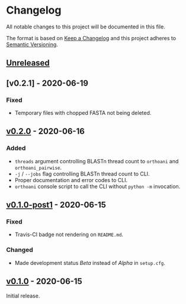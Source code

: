 # Changelog
All notable changes to this project will be documented in this file.

The format is based on [Keep a Changelog](http://keepachangelog.com/en/1.0.0/)
and this project adheres to [Semantic Versioning](http://semver.org/spec/v2.0.0.html).

## [Unreleased]
[Unreleased]: https://github.com/althonos/orthoani/compare/v0.2.1...HEAD

## [v0.2.1] - 2020-06-19
[v0.2.0]: https://github.com/althonos/orthoani/compare/v0.2.0...v0.2.1
### Fixed
- Temporary files with chopped FASTA not being deleted.

## [v0.2.0] - 2020-06-16
[v0.2.0]: https://github.com/althonos/orthoani/compare/v0.1.0-post1...v0.2.0
### Added
- `threads` argument controlling BLASTn thread count to `orthoani` and `orthoani_pairwise`.
- `-j` / `--jobs` flag controlling BLASTn thread count to CLI.
- Proper documentation and error codes to CLI.
- `orthoani` console script to call the CLI without `python -m` invocation.

## [v0.1.0-post1] - 2020-06-15
[v0.1.0-post1]: https://github.com/althonos/orthoani/compare/v0.1.0...v0.1.0-post1
### Fixed
- Travis-CI badge not rendering on `README.md`.
### Changed
- Made development status *Beta* instead of *Alpha* in `setup.cfg`.

## [v0.1.0] - 2020-06-15
[v0.1.0]: https://github.com/althonos/orthoani/compare/21725fe...v0.1.9
Initial release.

